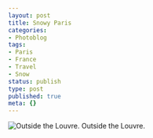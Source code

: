 ```yaml
---
layout: post
title: Snowy Paris
categories:
- Photoblog
tags:
- Paris
- France
- Travel
- Snow
status: publish
type: post
published: true
meta: {}
---
```


![Outside the Louvre.](/squarespace_images/static_500baf96c4aa540325612fa5_500bb0b2e4b042ea6e35b13f_5019f382e4b0b45850a90fa4_1293226559000__img.jpg_) Outside the Louvre.
